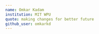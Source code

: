 ```yaml
---
name: Omkar Kadam
institution: MIT WPU
quote: making changes for better future
github_user: omkarkd
---
```


